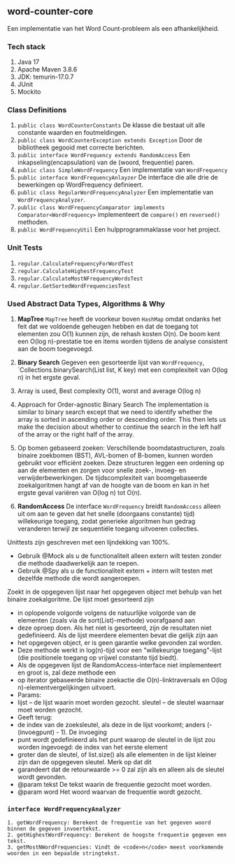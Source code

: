 

## word-counter-core

Een implementatie van het Word Count-probleem als een afhankelijkheid.
### Tech stack

1. Java 17
2. Apache Maven 3.8.6
3. JDK: temurin-17.0.7
4. JUnit
5. Mockito

### Class Definitions

1. `public class WordCounterConstants` De klasse die bestaat uit alle constante waarden en foutmeldingen.
2. `public class WordCounterException extends Exception` Door de bibliotheek gegooid met correcte berichten.
3. `public interface WordFrequency extends RandomAccess` Een inkapseling(encapsulation) van de (woord, frequentie) paren.
4. `public class SimpleWordFrequency` Een implementatie van `WordFrequency`
5. `public interface WordFrequencyAnlayzer` De interface die alle drie de bewerkingen op WordFrequency definieert.
6. `public class RegularWordFrequencyAnalyzer` Een implementatie van `WordFrequencyAnalyzer`.
7. `public class WordFrequencyComparator implements Comparator<WordFrequency>` implementeert de `compare()`
   en `reversed()` methoden.
8. `public WordFrequencyUtil` Een hulpprogrammaklasse voor het project.

### Unit Tests

1. `regular.CalculateFrequencyForWordTest`
2. `regular.CalculateHighestFrequencyTest`
3. `regular.CalculateMostNFrequencyWordsTest`
4. `regular.GetSortedWordFrequenciesTest`

### Used Abstract Data Types, Algorithms & Why

1. **MapTree**
   `MapTree` heeft de voorkeur boven `HashMap` omdat ondanks het feit dat we voldoende geheugen hebben en dat de toegang tot elementen
   zou O(1) kunnen zijn, de rehash kosten O(n).
   De boom kent een O(log n)-prestatie toe en items worden tijdens de analyse consistent aan de boom toegevoegd.

2. **Binary Search**
   Gegeven een gesorteerde lijst van `WordFrequency`, `Collections.binarySearch(List<T> list, K key) met
   een complexiteit van O(log n) in het ergste geval.
3. Array is used, Best complexity O(1), worst and average O(log n)
4. Approach for Order-agnostic Binary Search
   The implementation is similar to binary search except that we need to identify whether the array is sorted in ascending order or descending order. This then lets us make the decision about whether to continue the search in the left half of the array or the right half of the array.
5. Op bomen gebaseerd zoeken: Verschillende boomdatastructuren, zoals binaire zoekbomen (BST), AVL-bomen of B-bomen, kunnen worden gebruikt voor efficiënt zoeken. Deze structuren leggen een ordening op aan de elementen en zorgen voor snelle zoek-, invoeg- en verwijderbewerkingen. De tijdscomplexiteit van boomgebaseerde zoekalgoritmen hangt af van de hoogte van de boom en kan in het ergste geval variëren van O(log n) tot O(n).

3. **RandomAccess**
   De interface `WordFrequency` breidt `RandomAccess` alleen uit om aan te geven dat het snelle (doorgaans constante)
   tijd) willekeurige toegang, zodat generieke algoritmen hun gedrag veranderen terwijl ze sequentiële toegang uitvoeren
   collecties.

Unittests zijn geschreven met een lijndekking van 100%.


* Gebruik @Mock als u de functionaliteit alleen extern wilt testen zonder die methode daadwerkelijk aan te roepen.
* Gebruik @Spy als u de functionaliteit extern + intern wilt testen met dezelfde methode die wordt aangeroepen.

Zoekt in de opgegeven lijst naar het opgegeven object met behulp van het binaire zoekalgoritme. De lijst moet gesorteerd zijn
* in oplopende volgorde volgens de natuurlijke volgorde van de elementen (zoals via de sort(List)-methode) voorafgaand aan
* deze oproep doen. Als het niet is gesorteerd, zijn de resultaten niet gedefinieerd. Als de lijst meerdere elementen bevat die gelijk zijn aan
* het opgegeven object, er is geen garantie welke gevonden zal worden.
* Deze methode werkt in log(n)-tijd voor een "willekeurige toegang"-lijst (die positionele toegang op vrijwel constante tijd biedt).
* Als de opgegeven lijst de RandomAccess-interface niet implementeert en groot is, zal deze methode een
* op iterator gebaseerde binaire zoekactie die O(n)-linktraversals en O(log n)-elementvergelijkingen uitvoert.
* Params:
* lijst – de lijst waarin moet worden gezocht. sleutel – de sleutel waarnaar moet worden gezocht.
* Geeft terug:
* de index van de zoeksleutel, als deze in de lijst voorkomt; anders (-(invoegpunt) - 1). De invoeging
* punt wordt gedefinieerd als het punt waarop de sleutel in de lijst zou worden ingevoegd: de index van het eerste element
* groter dan de sleutel, of list.size() als alle elementen in de lijst kleiner zijn dan de opgegeven sleutel. Merk op dat dit
* garandeert dat de retourwaarde >= 0 zal zijn als en alleen als de sleutel wordt gevonden.
* @param tekst De tekst waarin de frequentie gezocht moet worden.
* @param word Het woord waarvan de frequentie wordt gezocht.

### `interface WordFrequencyAnalyzer`

```
1. getWordFrequency: Berekent de frequentie van het gegeven woord binnen de gegeven invoertekst.
2. getHighestWordFrequency: Berekent de hoogste frequentie gegeven een tekst.
3. getMostNWordFrequencies: Vindt de <code>n</code> meest voorkomende woorden in een bepaalde stringtekst.
```